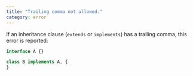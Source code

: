 ```yaml
---
title: "Trailing comma not allowed."
category: error
---
```


If an inheritance clause (`extends` or `implements`) has a trailing comma, this
error is reported:

```ts
interface A {}

class B implements A, {
}
```

